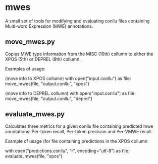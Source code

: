 # mwes

A small set of tools for modifying and evaluating conllu files containing Multi-word Expression (MWE) annotations.

## move_mwes.py

Copies MWE type information from the MISC (10th) collumn to either the XPOS (5th) or DEPREL (8th) collumn.

Examples of usage:

(move info to XPOS collumn)
with open("input.conllu") as file:
    move_mwes(file, "output.conllu", "xpos")

(move info to DEPREL collumn)
with open("input.conllu") as file:
    move_mwes(file, "output.conllu", "deprel")

## evaluate_mwes.py

Calculates three metrics for a given conllu file containing predicted mwe annotations: Per-token recall, Per-token precision and Per-VMWE recall.

Example of usage (for file containing predictions in the XPOS collumn:

with open("predictions.conllu", "r", encoding="utf-8") as file:
    evaluate_mwes(file, "xpos")
